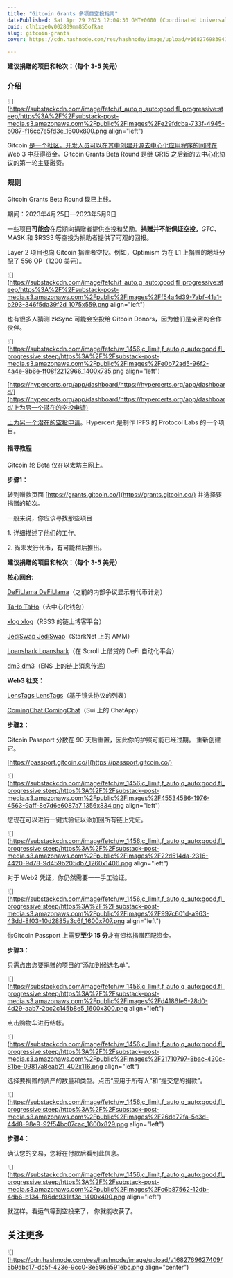 ```yaml
---
title: "Gitcoin Grants 多项目空投指南"
datePublished: Sat Apr 29 2023 12:04:30 GMT+0000 (Coordinated Universal Time)
cuid: clh1xqe0v002809mm855ofkae
slug: gitcoin-grants
cover: https://cdn.hashnode.com/res/hashnode/image/upload/v1682769839414/2523e21b-3e7f-48ff-aebb-5a3e94f849a9.png

---
```


**建议捐赠的项目和轮次：（每个 3-5 美元）**

### 介绍

![](https://substackcdn.com/image/fetch/f_auto,q_auto:good,fl_progressive:steep/https%3A%2F%2Fsubstack-post-media.s3.amazonaws.com%2Fpublic%2Fimages%2Fe29fdcba-733f-4945-b087-f16cc7e5fd3e_1600x800.png align="left")

Gitcoin [是一个社区，开发人员可以在其中创建开源去中心化应用程序的同时在](https://twitter.com/gitcoin）是一个社区，开发人员可以在其中创建开源去中心化应用程序的同时在) Web 3 中获得资金。Gitcoin Grants Beta Round 是继 GR15 之后新的去中心化协议的第一轮主要融资。

### 规则

Gitcoin Grants Beta Round 现已上线。

期间：2023年4月25日—2023年5月9日

一些项目**可能会**在后期向捐赠者提供空投和奖励。**捐赠并不能保证空投。**$GTC、$MASK 和 $RSS3 等空投为捐助者提供了可观的回报。 

Layer 2 项目也向 Gitcoin 捐赠者空投。例如，Optimism 为在 L1 上捐赠的地址分配了 556 OP（1200 美元）。

![](https://substackcdn.com/image/fetch/f_auto,q_auto:good,fl_progressive:steep/https%3A%2F%2Fsubstack-post-media.s3.amazonaws.com%2Fpublic%2Fimages%2Ff54a4d39-7abf-41a1-b293-346f5da39f2d_1075x559.png align="left")

也有很多人猜测 zkSync 可能会空投给 Gitcoin Donors，因为他们是亲密的合作伙伴。

![](https://substackcdn.com/image/fetch/w_1456,c_limit,f_auto,q_auto:good,fl_progressive:steep/https%3A%2F%2Fsubstack-post-media.s3.amazonaws.com%2Fpublic%2Fimages%2Fe0b72ad5-96f2-4a4e-8b6e-ff08f2212966_1400x735.png align="left")

[https://hypercerts.org/app/dashboard/https://hypercerts.org/app/dashboard/](https://hypercerts.org/app/dashboard/https://hypercerts.org/app/dashboard/上为另一个潜在的空投申请)

[上为另一个潜在的空投申请](https://hypercerts.org/app/dashboard/https://hypercerts.org/app/dashboard/上为另一个潜在的空投申请)。Hypercert 是制作 IPFS 的 Protocol Labs 的一个项目。

#### 指导教程

Gitcoin 轮 Beta 仅在以太坊主网上。 

**步骤1：**

转到赠款页面 [https://grants.gitcoin.co/](https://grants.gitcoin.co/) 并选择要捐赠的轮次。 

一般来说，你应该寻找那些项目

1\. 详细描述了他们的工作。

2\. 尚未发行代币，有可能稍后推出。

**建议捐赠的项目和轮次：（每个 3-5 美元）**

**核心回合:**

[DeFiLlama DeFiLlama](https://explorer.gitcoin.co/#/round/1/0x12bb5bbbfe596dbc489d209299b8302c3300fa40/0x12bb5bbbfe596dbc489d209299b8302c3300fa40-23)（之前的内部争议显示有代币计划）

[TaHo TaHo](https://explorer.gitcoin.co/#/round/1/0x12bb5bbbfe596dbc489d209299b8302c3300fa40/0x12bb5bbbfe596dbc489d209299b8302c3300fa40-87)（去中心化钱包）

[xlog xlog](https://explorer.gitcoin.co/#/round/1/0x12bb5bbbfe596dbc489d209299b8302c3300fa40/0x12bb5bbbfe596dbc489d209299b8302c3300fa40-4)（RSS3 的链上博客平台）

[JediSwap JediSwap](https://explorer.gitcoin.co/#/round/1/0x12bb5bbbfe596dbc489d209299b8302c3300fa40/0x12bb5bbbfe596dbc489d209299b8302c3300fa40-18)（StarkNet 上的 AMM）

[Loanshark Loanshark](https://explorer.gitcoin.co/#/round/1/0x12bb5bbbfe596dbc489d209299b8302c3300fa40/0x12bb5bbbfe596dbc489d209299b8302c3300fa40-34)（在 Scroll 上借贷的 DeFi 自动化平台）

[dm3 dm3](https://explorer.gitcoin.co/#/round/1/0x12bb5bbbfe596dbc489d209299b8302c3300fa40/0x12bb5bbbfe596dbc489d209299b8302c3300fa40-126)（ENS 上的链上消息传递）

**Web3 社交：**

[LensTags LensTags](https://explorer.gitcoin.co/#/round/1/0x9c3b81967eafba0a451e324417dd4f3f353b997b/0x9c3b81967eafba0a451e324417dd4f3f353b997b-1)（基于镜头协议的列表）

[ComingChat ComingChat](https://explorer.gitcoin.co/#/round/1/0x9c3b81967eafba0a451e324417dd4f3f353b997b/0x9c3b81967eafba0a451e324417dd4f3f353b997b-33)（Sui 上的 ChatApp）

**步骤2：**

Gitcoin Passport 分数在 90 天后重置，因此你的护照可能已经过期。 重新创建它。

[https://passport.gitcoin.co/](https://passport.gitcoin.co/)

![](https://substackcdn.com/image/fetch/w_1456,c_limit,f_auto,q_auto:good,fl_progressive:steep/https%3A%2F%2Fsubstack-post-media.s3.amazonaws.com%2Fpublic%2Fimages%2F45534586-1976-4563-9aff-8e7d6e6087a7_1356x834.png align="left")

您现在可以进行一键式验证以添加回所有链上凭证。

![](https://substackcdn.com/image/fetch/w_1456,c_limit,f_auto,q_auto:good,fl_progressive:steep/https%3A%2F%2Fsubstack-post-media.s3.amazonaws.com%2Fpublic%2Fimages%2F22d514da-2316-4420-9d78-9d459b205db7_1260x1406.png align="left")

对于 Web2 凭证，你仍然需要一一手工验证。

![](https://substackcdn.com/image/fetch/w_1456,c_limit,f_auto,q_auto:good,fl_progressive:steep/https%3A%2F%2Fsubstack-post-media.s3.amazonaws.com%2Fpublic%2Fimages%2F997c601d-a963-43dd-8f03-10d2885a3c6f_1600x707.png align="left")

你Gitcoin Passport 上需要**至少 15 分**才有资格捐赠匹配资金。

**步骤3：**

只需点击您要捐赠的项目的“添加到候选名单”。

![](https://substackcdn.com/image/fetch/w_1456,c_limit,f_auto,q_auto:good,fl_progressive:steep/https%3A%2F%2Fsubstack-post-media.s3.amazonaws.com%2Fpublic%2Fimages%2Fd4186fe5-28d0-4d29-aab7-2bc2c145b8e5_1600x300.png align="left")

点击购物车进行结帐。

![](https://substackcdn.com/image/fetch/w_1456,c_limit,f_auto,q_auto:good,fl_progressive:steep/https%3A%2F%2Fsubstack-post-media.s3.amazonaws.com%2Fpublic%2Fimages%2F21710797-8bac-430c-81be-09817a8eab21_402x116.png align="left")

选择要捐赠的资产的数量和类型。点击“应用于所有人”和“提交您的捐款”。 

![](https://substackcdn.com/image/fetch/w_1456,c_limit,f_auto,q_auto:good,fl_progressive:steep/https%3A%2F%2Fsubstack-post-media.s3.amazonaws.com%2Fpublic%2Fimages%2F26de72fa-5e3d-44d8-98e9-92f54bc07cac_1600x829.png align="left")

**步骤4：**

确认您的交易，您将在付款后看到此信息。

![](https://substackcdn.com/image/fetch/w_1456,c_limit,f_auto,q_auto:good,fl_progressive:steep/https%3A%2F%2Fsubstack-post-media.s3.amazonaws.com%2Fpublic%2Fimages%2Fc6b87562-12db-4db6-b134-f86dc931af3c_1400x400.png align="left")

就这样。看运气等到空投来了， 你就能收获了。

## 关注更多

![](https://cdn.hashnode.com/res/hashnode/image/upload/v1682769627409/5b9abc17-dc5f-423e-9cc0-8e596e591ebc.png align="center")